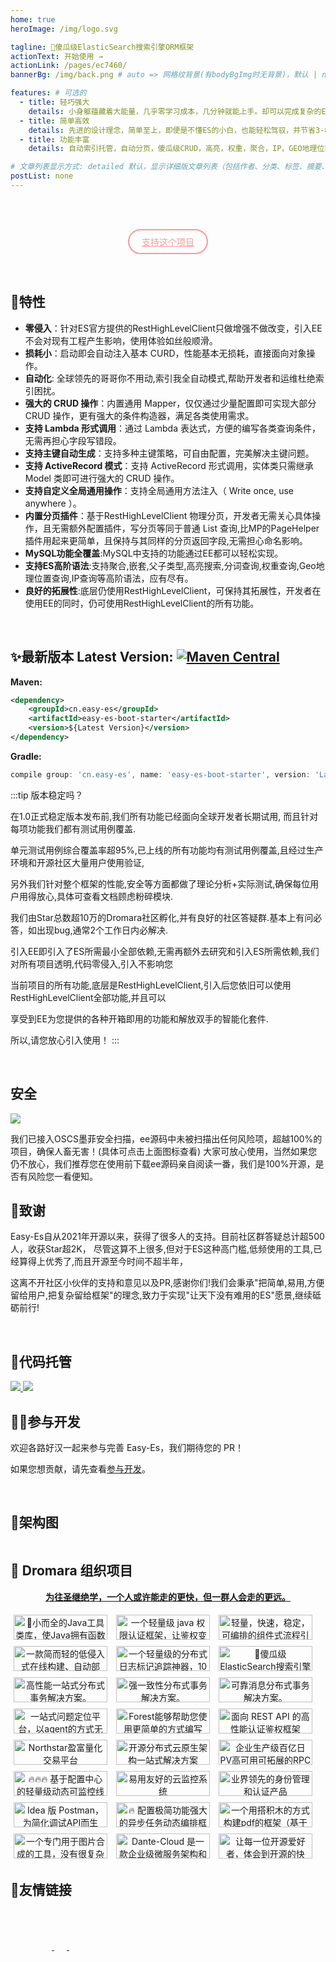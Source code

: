 ```yaml
---
home: true
heroImage: /img/logo.svg

tagline: 🚀傻瓜级ElasticSearch搜索引擎ORM框架
actionText: 开始使用 →
actionLink: /pages/ec7460/
bannerBg: /img/back.png # auto => 网格纹背景(有bodyBgImg时无背景)，默认 | none => 无 | '大图地址' | background: 自定义背景样式       提示：如发现文本颜色不适应你的背景时可以到palette.styl修改$bannerTextColor变量

features: # 可选的
  - title: 轻巧强大
    details: 小身躯蕴藏着大能量，几乎零学习成本，几分钟就能上手。却可以完成复杂的ES功能。
  - title: 简单高效
    details: 先进的设计理念，简单至上，即便是不懂ES的小白，也能轻松驾驭，并节省3-8倍代码量。
  - title: 功能丰富
    details: 自动索引托管，自动分页，傻瓜级CRUD，高亮，权重，聚合，IP，GEO地理位置，父子嵌套，应有尽有。

# 文章列表显示方式: detailed 默认，显示详细版文章列表（包括作者、分类、标签、摘要、分页等）| simple => 显示简约版文章列表（仅标题和日期）| none 不显示文章列表
postList: none
---
```


<br/><br/>

<p align="center">
  <a class="become-sponsor" href="/pages/fb599d/">支持这个项目</a>
</p>

<style>
.become-sponsor{
  padding: 8px 20px;
  display: inline-block;
  color:  #FF9797;
  border-radius: 30px;
  box-sizing: border-box;
  border: 2px solid #FF9797;
}
</style>

<br/>

## 🍬特性
- **零侵入**：针对ES官方提供的RestHighLevelClient只做增强不做改变，引入EE不会对现有工程产生影响，使用体验如丝般顺滑。
- **损耗小**：启动即会自动注入基本 CURD，性能基本无损耗，直接面向对象操作。
- **自动化**: 全球领先的哥哥你不用动,索引我全自动模式,帮助开发者和运维杜绝索引困扰。
- **强大的 CRUD 操作**：内置通用 Mapper，仅仅通过少量配置即可实现大部分 CRUD 操作，更有强大的条件构造器，满足各类使用需求。
- **支持 Lambda 形式调用**：通过 Lambda 表达式，方便的编写各类查询条件，无需再担心字段写错段。
- **支持主键自动生成**：支持多种主键策略，可自由配置，完美解决主键问题。
- **支持 ActiveRecord 模式**：支持 ActiveRecord 形式调用，实体类只需继承 Model 类即可进行强大的 CRUD 操作。
- **支持自定义全局通用操作**：支持全局通用方法注入（ Write once, use anywhere ）。
- **内置分页插件**：基于RestHighLevelClient 物理分页，开发者无需关心具体操作，且无需额外配置插件，写分页等同于普通 List 查询,比MP的PageHelper插件用起来更简单，且保持与其同样的分页返回字段,无需担心命名影响。
- **MySQL功能全覆盖**:MySQL中支持的功能通过EE都可以轻松实现。
- **支持ES高阶语法**:支持聚合,嵌套,父子类型,高亮搜索,分词查询,权重查询,Geo地理位置查询,IP查询等高阶语法，应有尽有。
- **良好的拓展性**:底层仍使用RestHighLevelClient，可保持其拓展性，开发者在使用EE的同时，仍可使用RestHighLevelClient的所有功能。

<br/>

## ✨最新版本 Latest Version: [![Maven Central](https://img.shields.io/github/v/release/xpc1024/easy-es?include_prereleases&logo=xpc&style=plastic)](https://search.maven.org/search?q=g:io.github.xpc1024%20a:easy-*)

**Maven:**

```xml
<dependency>
    <groupId>cn.easy-es</groupId>
    <artifactId>easy-es-boot-starter</artifactId>
    <version>${Latest Version}</version>
</dependency>
```
**Gradle:**

```groovy
compile group: 'cn.easy-es', name: 'easy-es-boot-starter', version: 'Latest Version'
```

:::tip 版本稳定吗？

在1.0正式稳定版本发布前,我们所有功能已经面向全球开发者长期试用, 而且针对每项功能我们都有测试用例覆盖.

单元测试用例综合覆盖率超95%,已上线的所有功能均有测试用例覆盖,且经过生产环境和开源社区大量用户使用验证,

另外我们针对整个框架的性能,安全等方面都做了理论分析+实际测试,确保每位用户用得放心,具体可查看文档顾虑粉碎模块.

我们由Star总数超10万的Dromara社区孵化,并有良好的社区答疑群.基本上有问必答，如出现bug,通常2个工作日内必解决.

引入EE即引入了ES所需最小全部依赖,无需再额外去研究和引入ES所需依赖,我们对所有项目透明,代码零侵入,引入不影响您

当前项目的所有功能,底层是RestHighLevelClient,引入后您依旧可以使用RestHighLevelClient全部功能,并且可以

享受到EE为您提供的各种开箱即用的功能和解放双手的智能化套件.

所以,请您放心引入使用！
:::

<br/>

## 安全 
<a href="https://www.murphysec.com/dr/htY0sMYDQaDn4X8iXp" alt="OSCS Status"><img src="https://www.oscs1024.com/platform/badge/dromara/easy-es.git.svg?size=small"/></a>

我们已接入OSCS墨菲安全扫描，ee源码中未被扫描出任何风险项，超越100%的项目，确保人畜无害！(具体可点击上面图标查看) 大家可放心使用，当然如果您仍不放心，我们推荐您在使用前下载ee源码亲自阅读一番，我们是100%开源，是否有风险您一看便知。

## 🎉致谢

Easy-Es自从2021年开源以来，获得了很多人的支持。目前社区群答疑总计超500人，收获Star超2K， 尽管这算不上很多,但对于ES这种高门槛,低频使用的工具,已经算得上优秀了,而且开源至今时间不超半年，

这离不开社区小伙伴的支持和意见以及PR,感谢你们!我们会秉承"把简单,易用,方便留给用户,把复杂留给框架"的理念,致力于实现"让天下没有难用的ES"愿景,继续砥砺前行!


<br/>

## 🏡代码托管

<a href='https://gitee.com/dromara/easy-es' target="_blank">
    <img class="no-zoom" src="https://img.shields.io/badge/Gitee-red?logo=gitee&logoColor=white&style=for-the-badge"/>
</a>

<a href="https://github.com/dromara/easy-es" target="_blank">
    <img class="no-zoom" src="https://img.shields.io/badge/Github-blue?logo=github&logoColor=white&style=for-the-badge"/>
</a>

<br/>

## 💪🏻参与开发

欢迎各路好汉一起来参与完善 Easy-Es，我们期待您的 PR！

如果您想贡献，请先查看[参与开发](/pages/ae4dd5/)。

<br/>

## 🍭架构图

<img :src="$withBase('/img/eejg.svg')" style="zoom: 120%">

<br/>

<style>
.friends-item {
  width: 150px;
  height:40px;
  flex:1;
  text-align: center;
  display: inline-block;
  margin: 5px;
}

.friends-item-img {
  object-fit: contain;
  max-width:150px !important;
  height: 100%;
}
</style>

## 🤝 Dromara 组织项目

<p align="center">
<b><a href="https://dromara.org/zh/projects/" target="_blank">为往圣继绝学，一个人或许能走的更快，但一群人会走的更远。</a></b>
</p>

<p >
<a class="friends-item" href="https://hutool.cn/" target="_blank">
	<img class="no-zoom friends-item-img" :src="$withBase('/img/friends/link/hutool2.png')" alt="🍬小而全的Java工具类库，使Java拥有函数式语言般的优雅，让Java语言也可以“甜甜的”。">
</a>
<a class="friends-item" href="https://sa-token.dev33.cn/" target="_blank">
	<img class="no-zoom friends-item-img" :src="$withBase('/img/friends/link/sa-token.png')" alt="一个轻量级 java 权限认证框架，让鉴权变得简单、优雅！">
</a>
<a class="friends-item" href="https://liteflow.yomahub.com/" target="_blank">
	<img class="no-zoom friends-item-img" :src="$withBase('/img/friends/link/liteflow2.png')" alt="轻量，快速，稳定，可编排的组件式流程引擎">
</a>
<a class="friends-item" href="https://jpom.top/" target="_blank">
	<img class="no-zoom friends-item-img" :src="$withBase('/img/friends/link/jpom.png')" alt="一款简而轻的低侵入式在线构建、自动部署、日常运维、项目监控软件">
</a>
<a class="friends-item" href="https://gitee.com/dromara/TLog" target="_blank">
	<img class="no-zoom friends-item-img" :src="$withBase('/img/friends/link/tlog2.png')" alt="一个轻量级的分布式日志标记追踪神器，10分钟即可接入，自动对日志打标签完成微服务的链路追踪">
</a>
<a class="friends-item" href="https://easy-es.cn/" target="_blank">
	<img class="no-zoom friends-item-img" :src="$withBase('/img/friends/link/easy-es2.png')" alt="🚀傻瓜级ElasticSearch搜索引擎ORM框架">
</a>
<a class="friends-item" href="https://gitee.com/dromara/hmily" target="_blank">
	<img class="no-zoom friends-item-img" :src="$withBase('/img/friends/link/hmily.png')" alt="高性能一站式分布式事务解决方案。">
</a>
<a class="friends-item" href="https://gitee.com/dromara/Raincat" target="_blank">
	<img class="no-zoom friends-item-img" :src="$withBase('/img/friends/link/raincat.png')" alt="强一致性分布式事务解决方案。">
</a>
<a class="friends-item" href="https://gitee.com/dromara/myth" target="_blank">
	<img class="no-zoom friends-item-img" :src="$withBase('/img/friends/link/myth.png')" alt="可靠消息分布式事务解决方案。">
</a>
<a class="friends-item" href="https://cubic.jiagoujishu.com/" target="_blank">
	<img class="no-zoom friends-item-img" :src="$withBase('/img/friends/link/cubic.png')" alt="一站式问题定位平台，以agent的方式无侵入接入应用，完整集成arthas功能模块，致力于应用级监控，帮助开发人员快速定位问题">
</a>
<a class="friends-item" href="http://forest.dtflyx.com/" target="_blank">
	<img class="no-zoom friends-item-img" :src="$withBase('/img/friends/link/forest-logo.png')" alt="Forest能够帮助您使用更简单的方式编写Java的HTTP客户端" nf>
</a>
<a class="friends-item" href="https://su.usthe.com/" target="_blank">
	<img class="no-zoom friends-item-img" :src="$withBase('/img/friends/link/sureness.png')" alt="面向 REST API 的高性能认证鉴权框架">
</a>
<a class="friends-item" href="https://gitee.com/dromara/northstar" target="_blank">
	<img class="no-zoom friends-item-img" :src="$withBase('/img/friends/link/northstar_logo.png')" alt="Northstar盈富量化交易平台">
</a>
<a class="friends-item" href="https://www.jeesuite.com/" target="_blank">
	<img class="no-zoom friends-item-img" :src="$withBase('/img/friends/link/mendmix.png')" alt="开源分布式云原生架构一站式解决方案">
</a>
<a class="friends-item" href="https://www.x-easypdf.cn" target="_blank">
	<img class="no-zoom friends-item-img" :src="$withBase('/img/friends/link/koalas-rpc2.png')" alt="企业生产级百亿日PV高可用可拓展的RPC框架。">
</a>
<a class="friends-item" href="https://dynamictp.cn/" target="_blank">
	<img class="no-zoom friends-item-img" :src="$withBase('/img/friends/link/dynamic-tp.png')" alt="🔥🔥🔥 基于配置中心的轻量级动态可监控线程池">
</a>
<a class="friends-item" href="https://hertzbeat.com/" target="_blank">
	<img class="no-zoom friends-item-img" :src="$withBase('/img/friends/link/hertzbeat_brand.jpg')" alt="易用友好的云监控系统">
</a>
<a class="friends-item" href="https://maxkey.top/" target="_blank">
	<img class="no-zoom friends-item-img" :src="$withBase('/img/friends/link/maxkey.png')" alt="业界领先的身份管理和认证产品">
</a>
<a class="friends-item" href="https://plugins.sheng90.wang/fast-request/" target="_blank">
	<img class="no-zoom friends-item-img" :src="$withBase('/img/friends/link/fast-request.png')" alt="Idea 版 Postman，为简化调试API而生">
</a>
<a class="friends-item" href="https://async.sizegang.cn/" target="_blank">
	<img class="no-zoom friends-item-img" :src="$withBase('/img/friends/link/gobrs-async.png')" alt="🔥 配置极简功能强大的异步任务动态编排框架">
</a>
<a class="friends-item" href="https://www.x-easypdf.cn" target="_blank">
	<img class="no-zoom friends-item-img" :src="$withBase('/img/friends/link/x-easypdf.png')" alt="一个用搭积木的方式构建pdf的框架（基于pdfbox）">
</a>
<a class="friends-item" href="http://dromara.gitee.io/image-combiner" target="_blank">
	<img class="no-zoom friends-item-img" :src="$withBase('/img/friends/link/image-combiner.png')" alt="一个专门用于图片合成的工具，没有很复杂的功能，简单实用，却不失强大">
</a>
<a class="friends-item" href="https://www.herodotus.cn/" target="_blank">
	<img class="no-zoom friends-item-img" :src="$withBase('/img/friends/link/dante-cloud2.png')" alt="Dante-Cloud 是一款企业级微服务架构和服务能力开发平台。">
</a>
<a class="friends-item" href="https://dromara.org/zh/projects/" target="_blank">
	<img class="no-zoom friends-item-img" :src="$withBase('/img/friends/link/dromara.png')" alt="让每一位开源爱好者，体会到开源的快乐。">
</a>

## 🧲友情链接
<div class="friends-item">
  <span style="width: 150px;flex:1;text-align: left">
      <a href="https://gitee.com" target="_blank">
          <img :src="$withBase('/img/external/gitee-logo.png')" class="no-zoom" style="height:40px;max-width:150px;margin: 10px;">
      </a>
  </span>
  <span style="width: 150px;text-align: left">
      <a href="https://www.oschina.net" target="_blank">
          <img :src="$withBase('/img/external/oschina-logo.png')" class="no-zoom" style="height:40px;max-width:150px;margin: 10px;">
      </a>
  </span>
  <span style="width: 150px;text-align: left">
      <a href="https://baomidou.com/" target="_blank">
          <img :src="$withBase('/img/external/mp.png')" class="no-zoom" style="height:40px;max-width:150px;margin: 10px;">
      </a>
  </span>
</div>

<!-- AD -->
<div class="wwads-cn wwads-horizontal page-wwads" data-id="174"></div>
<style>
  .page-wwads{
    width:100%!important;
    min-height: 0;
    margin: 0;
  }
  .page-wwads .wwads-img img{
    width:80px!important;
  }
  .page-wwads .wwads-poweredby{
    width: 40px;
    position: absolute;
    right: 25px;
    bottom: 3px;
  }
  .wwads-content .wwads-text, .page-wwads .wwads-text{
    height: 100%;
    padding-top: 5px;
    display: block;
  }

</style>